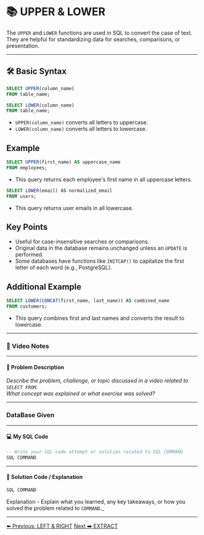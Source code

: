 <!-- markdownlint-disable MD033 -->
<!-- markdownlint-disable MD004 -->

# 📚 UPPER & LOWER

The `UPPER` and `LOWER` functions are used in SQL to convert the case of text.  
They are helpful for standardizing data for searches, comparisons, or presentation.

---

## 🛠️ Basic Syntax

```sql
SELECT UPPER(column_name)
FROM table_name;

SELECT LOWER(column_name)
FROM table_name;
```

- `UPPER(column_name)` converts all letters to uppercase.
- `LOWER(column_name)` converts all letters to lowercase.

## Example

```sql
SELECT UPPER(first_name) AS uppercase_name
FROM employees;
```

- This query returns each employee's first name in all uppercase letters.

```sql
SELECT LOWER(email) AS normalized_email
FROM users;
```

- This query returns user emails in all lowercase.

## Key Points

- Useful for case-insensitive searches or comparisons.
- Original data in the database remains unchanged unless an `UPDATE` is performed.
- Some databases have functions like `INITCAP()` to capitalize the first letter of each word (e.g., PostgreSQL).

## Additional Example

```sql
SELECT LOWER(CONCAT(first_name, last_name)) AS combined_name
FROM customers;
```

- This query combines first and last names and converts the result to lowercase.

---

### 🎥 Video Notes

---

#### 📝 Problem Description

_Describe the problem, challenge, or topic discussed in a video related to `SELECT FROM`._  
_What concept was explained or what exercise was solved?_

---

### DataBase Given

---

#### 💻 My SQL Code

```sql
-- Write your SQL code attempt or solution related to SQL COMMAND
SQL COMMAND
```

---

#### 🧠 Solution Code / Explanation

```sql
SQL COMMAND
```

Explanation - Explain what you learned, any key takeaways, or how you solved the problem related to `COMMAND`._

---

[⬅️ Previous: LEFT & RIGHT](leftright.md)   [Next ➡️ EXTRACT](extract.md)
